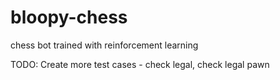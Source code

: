 # bloopy-chess
chess bot trained with reinforcement learning

TODO:
Create more test cases - check legal, check legal pawn



